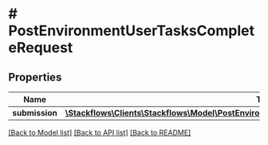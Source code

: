# # PostEnvironmentUserTasksCompleteRequest

## Properties

Name | Type | Description | Notes
------------ | ------------- | ------------- | -------------
**submission** | [**\Stackflows\Clients\Stackflows\Model\PostEnvironmentUserTasksCompleteRequestSubmissionInner[]**](PostEnvironmentUserTasksCompleteRequestSubmissionInner.md) |  | [optional]

[[Back to Model list]](../../README.md#models) [[Back to API list]](../../README.md#endpoints) [[Back to README]](../../README.md)
